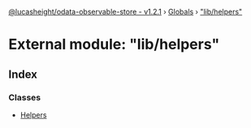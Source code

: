 [@lucasheight/odata-observable-store - v1.2.1](../README.md) › [Globals](../globals.md) › ["lib/helpers"](_lib_helpers_.md)

# External module: "lib/helpers"

## Index

### Classes

* [Helpers](../classes/_lib_helpers_.helpers.md)
